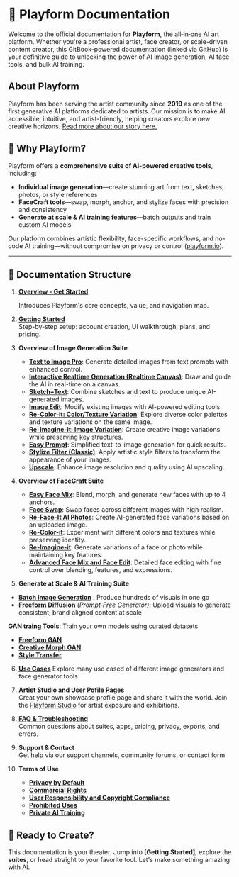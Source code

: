 # 🎨 Playform Documentation

Welcome to the official documentation for **Playform**, the all‑in‑one AI art platform. Whether you're a professional artist, face creator, or scale-driven content creator, this GitBook-powered documentation (linked via GitHub) is your definitive guide to unlocking the power of AI image generation, AI face tools, and bulk AI training.

## About Playform

Playform has been serving the artist community since **2019** as one of the first generative AI platforms dedicated to artists. Our mission is to make AI accessible, intuitive, and artist-friendly, helping creators explore new creative horizons. [Read more about our story here.](https://www.playform.io/our-story)


## 🚀 Why Playform?

Playform offers a **comprehensive suite of AI-powered creative tools**, including:

- **Individual image generation**—create stunning art from text, sketches, photos, or style references
- **FaceCraft tools**—swap, morph, anchor, and stylize faces with precision and consistency
- **Generate at scale & AI training features**—batch outputs and train custom AI models

Our platform combines artistic flexibility, face-specific workflows, and no-code AI training—without compromise on privacy or control ([playform.io](https://www.playform.io/)).

---

## 📂 Documentation Structure

1. [**Overview - Get Started**](./overview.md)

   Introduces Playform's core concepts, value, and navigation map.

2. [**Getting Started**](./overview.md#getting-started)  
   Step-by-step setup: account creation, UI walkthrough, plans, and pricing.

3. **Overview of Image Generation Suite**
    - [**Text to Image Pro**](./image-generation-suite.md#text-to-image-pro): Generate detailed images from text prompts with enhanced control.
    - [**Interactive Realtime Generation (Realtime Canvas)**](./image-generation-suite.md#interactive-realtime-generation-realtime-canvas): Draw and guide the AI in real-time on a canvas.
    - [**Sketch+Text**](./image-generation-suite.md#sketchtext): Combine sketches and text to produce unique AI-generated images.
    - [**Image Edit**](./image-generation-suite.md#image-edit): Modify existing images with AI-powered editing tools.
    - [**Re-Color-it: Color/Texture Variation**](./image-generation-suite.md#re-color-it-colortexture-variation): Explore diverse color palettes and texture variations on the same image.
    - [**Re-Imagine-it: Image Variation**](./image-generation-suite.md#re-imagine-it-image-variation): Create creative image variations while preserving key structures.
    - [**Easy Prompt**](./image-generation-suite.md#easy-prompt): Simplified text-to-image generation for quick results.
    - [**Stylize Filter (Classic)**](./image-generation-suite.md#stylize-filter-classic): Apply artistic style filters to transform the appearance of your images.
    - [**Upscale**](./image-generation-suite.md#upscale): Enhance image resolution and quality using AI upscaling.

4. **Overview of FaceCraft Suite**
    - [**Easy Face Mix**](./facecraft-suite.md#face-mix): Blend, morph, and generate new faces with up to 4 anchors.
    - [**Face Swap**](./facecraft-suite.md#face-swap): Swap faces across different images with high realism.
    - [**Re-Face-It AI Photos**](./facecraft-suite.md#re-face-it-ai-photos): Create AI-generated face variations based on an uploaded image.
    - [**Re-Color-it**](./facecraft-suite.md#re-color-it): Experiment with different colors and textures while preserving identity.
    - [**Re-Imagine-it**](./facecraft-suite.md#re-imagine-it): Generate variations of a face or photo while maintaining key features.
    - [**Advanced Face Mix and Face Edit**](./facecraft-suite.md#advanced-face-mix-and-face-edit): Detailed face editing with fine control over blending, features, and expressions.



5.  **Generate at Scale & AI Training Suite**  
   - [**Batch Image Generation**](./) : Produce hundreds of visuals in one go  
   - [**Freeform Diffusion**](./prompt-free-generation.md)  *(Prompt‑Free Generator)*: Upload visuals to generate consistent, brand‑aligned content at scale  

   **GAN traing Tools**: Train your own models using curated datasets <!-- ([playform.io](https://www.playform.io/tutorials?utm_source=chatgpt.com))  -->
   - [**Freeform GAN**](./freeform_gan.md)
   - [**Creative Morph GAN**](./creative_morph_gan.md)
   - [**Style Transfer**](./style-transfer-gan.md)

6. [**Use Cases**](use-cases.md)
   Explore many use cased of different image generators and face generator tools
7. **Artist Studio and User Pofile Pages**  
   Creat your own showcase profile page and share it with the world. Join the [Playform Studio](https://www.playform.io/studio) for artist exposure and exhibitions. 

8. [**FAQ & Troubleshooting**](./faq.md)  
   Common questions about suites, apps, pricing, privacy, exports, and errors.

9. **Support & Contact**  
   Get help via our support channels, community forums, or contact form.

10. **Terms of Use**  
    - [**Privacy by Default**](./privacy-use-and-user-responsibility.md#-privacy-by-default) 
    - [**Commercial Rights**](./privacy-use-and-user-responsibility.md/#-commercial-rights)
    - [**User Responsibility and Copyright Compliance**](./privacy-use-and-user-responsibility.md/#️-user-responsibility-and-copyright-compliance)
    - [**Prohibited Uses**](./privacy-use-and-user-responsibility.md/#-prohibited-uses)
    - [**Private AI Training**](./privacy-use-and-user-responsibility.md)
    
   

## 🎯 Ready to Create?

This documentation is your theater. Jump into **[Getting Started]**, explore the **suites**, or head straight to your favorite tool. Let's make something amazing with AI.
